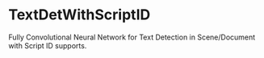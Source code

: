 # TextDetWithScriptID
Fully Convolutional Neural Network for Text Detection in Scene/Document with Script ID supports.
